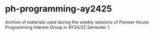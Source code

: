 # ph-programming-ay2425

Archive of materials used during the weekly sessions of Pioneer House Programming Interest Group in AY24/25 Semester 1.
